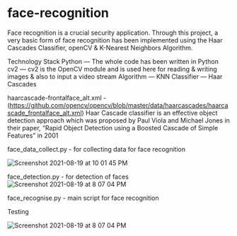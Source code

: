 # face-recognition


Face recognition is a crucial security application. Through this project,
a very basic form of face recognition has been implemented using the Haar Cascades Classifier, 
openCV & K-Nearest Neighbors Algorithm.

Technology Stack
Python — The whole code has been written in Python
cv2 — cv2 is the OpenCV module and is used here for 
reading & writing images & also to input a video stream
Algorithm — KNN
Classifier — Haar Cascades



haarcascade-frontalface_alt.xml -(https://github.com/opencv/opencv/blob/master/data/haarcascades/haarcascade_frontalface_alt.xml) Haar Cascade classifier is an effective object detection approach which was proposed by Paul Viola and Michael Jones in their paper, “Rapid Object Detection using a Boosted Cascade of Simple Features” in 2001



face_data_collect.py - for collecting data for face recognition 


![Screenshot 2021-08-19 at 10 01 45 PM](https://user-images.githubusercontent.com/57566639/130107498-ef53f95e-e6f1-4ad7-b1ab-0e1df5bdddf8.png)




face_detection.py - for detection of faces  
![Screenshot 2021-08-19 at 8 07 04 PM](https://user-images.githubusercontent.com/57566639/130107567-edfefb2a-ecd6-4408-b9dd-6b21b2e58d14.png)






face_recognise.py - main script for face recognition 

Testing

![Screenshot 2021-08-19 at 8 07 04 PM](https://user-images.githubusercontent.com/57566639/130107718-5d7f8da7-5405-4d12-9dea-9f990860f7f6.png)





